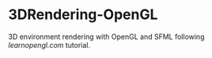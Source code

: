 # 3DRendering-OpenGL
3D environment rendering with OpenGL and SFML following *learnopengl.com* tutorial.
